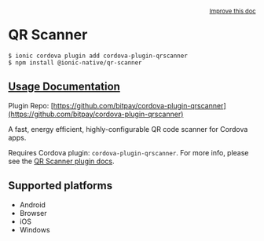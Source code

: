 <a style="float:right;font-size:12px;" href="http://github.com/ionic-team/ionic-native/edit/master/src/@ionic-native/plugins/qr-scanner/index.ts#L58">
  Improve this doc
</a>

# QR Scanner

```
$ ionic cordova plugin add cordova-plugin-qrscanner
$ npm install @ionic-native/qr-scanner
```

## [Usage Documentation](https://ionicframework.com/docs/native/qr-scanner/)

Plugin Repo: [https://github.com/bitpay/cordova-plugin-qrscanner](https://github.com/bitpay/cordova-plugin-qrscanner)

A fast, energy efficient, highly-configurable QR code scanner for Cordova apps.

Requires Cordova plugin: `cordova-plugin-qrscanner`. For more info, please see the [QR Scanner plugin docs](https://github.com/bitpay/cordova-plugin-qrscanner).

## Supported platforms
- Android
- Browser
- iOS
- Windows



